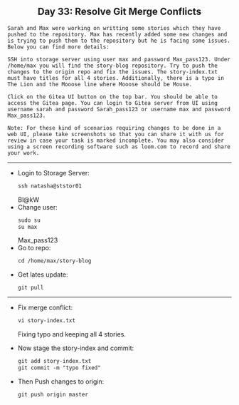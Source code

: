 ## <center> Day 33: Resolve Git Merge Conflicts

```
Sarah and Max were working on writting some stories which they have pushed to the repository. Max has recently added some new changes and is trying to push them to the repository but he is facing some issues. Below you can find more details:

SSH into storage server using user max and password Max_pass123. Under /home/max you will find the story-blog repository. Try to push the changes to the origin repo and fix the issues. The story-index.txt must have titles for all 4 stories. Additionally, there is a typo in The Lion and the Mooose line where Mooose should be Mouse.

Click on the Gitea UI button on the top bar. You should be able to access the Gitea page. You can login to Gitea server from UI using username sarah and password Sarah_pass123 or username max and password Max_pass123.

Note: For these kind of scenarios requiring changes to be done in a web UI, please take screenshots so that you can share it with us for review in case your task is marked incomplete. You may also consider using a screen recording software such as loom.com to record and share your work.
```

---

- Login to Storage Server:
    ```apache
    ssh natasha@ststor01
    ```
    Bl@kW
- Change user:
    ```apache
    sudo su
    su max
    ```
    Max_pass123
- Go to repo:
    ```apache
    cd /home/max/story-blog
    ```
- Get lates update:
    ```
    git pull
    ```
---

- Fix merge conflict:
    ```apache
    vi story-index.txt
    ```
    Fixing typo and keeping all 4 stories.
<!-- - Fix typo in **story-index.txt**:
    ```apache
    sed -i 's/Mooose/Mouse/g' story-index.txt
    ``` -->
- Now stage the story-index and commit:
    ```apache
    git add story-index.txt
    git commit -m "typo fixed"
    ```
- Then Push changes to origin:
    ```apache
    git push origin master
    ```

